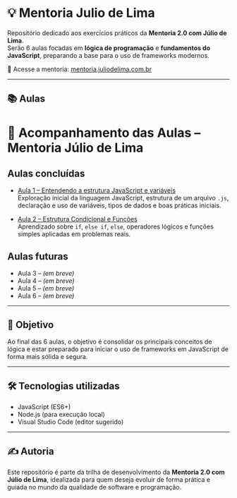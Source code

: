 # 💡 Mentoria Julio de Lima

Repositório dedicado aos exercícios práticos da **Mentoria 2.0 com Júlio de Lima**.  
Serão 6 aulas focadas em **lógica de programação** e **fundamentos do JavaScript**, preparando a base para o uso de frameworks modernos.

🔗 Acesse a mentoria: [mentoria.juliodelima.com.br](https://mentoria.juliodelima.com.br/)

---

## 📚 Aulas
# 📘 Acompanhamento das Aulas – Mentoria Júlio de Lima

## Aulas concluídas

- [Aula 1 – Entendendo a estrutura JavaScript e variáveis](lessons/aula1.md)  
  Exploração inicial da linguagem JavaScript, estrutura de um arquivo `.js`, declaração e uso de variáveis, tipos de dados e boas práticas iniciais.

- [Aula 2 – Estrutura Condicional e Funções](lessons/aula2.md)  
  Aprendizado sobre `if`, `else if`, `else`, operadores lógicos e funções simples aplicadas em problemas reais.

## Aulas futuras

- Aula 3 – *(em breve)*
- Aula 4 – *(em breve)*
- Aula 5 – *(em breve)*
- Aula 6 – *(em breve)*


---

## 🚀 Objetivo

Ao final das 6 aulas, o objetivo é consolidar os principais conceitos de lógica e estar preparado para iniciar o uso de frameworks em JavaScript de forma mais sólida e segura.

---

## 🛠️ Tecnologias utilizadas

- JavaScript (ES6+)
- Node.js (para execução local)
- Visual Studio Code (editor sugerido)

---

## ✍️ Autoria

Este repositório é parte da trilha de desenvolvimento da **Mentoria 2.0 com Júlio de Lima**, idealizada para quem deseja evoluir de forma prática e guiada no mundo da qualidade de software e programação.



